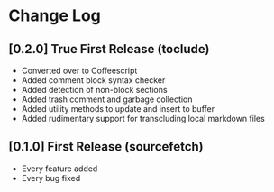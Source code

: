 Change Log
==========

[0.2.0] True First Release (toclude)
------------------------------------

-	Converted over to Coffeescript
-	Added comment block syntax checker
-	Added detection of non-block sections
-	Added trash comment and garbage collection
-	Added utility methods to update and insert to buffer
-	Added rudimentary support for transcluding local markdown files

[0.1.0] First Release (sourcefetch)
-----------------------------------

-	Every feature added
-	Every bug fixed
